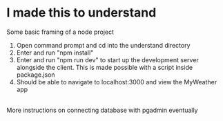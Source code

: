 <h1>I made this to understand</h1>
Some basic framing of a node project<br>
<ol>
    <li>Open command prompt and cd into the understand directory</li>
    <li>Enter and run "npm install"</li>
    <li>Enter and run "npm run dev" to start up the development server alongside the client.  This is made possible with a script inside package.json</li>
    <li>Should be able to navigate to localhost:3000 and view the MyWeather app</li>
</ol>
<br>
More instructions on connecting database with pgadmin eventually